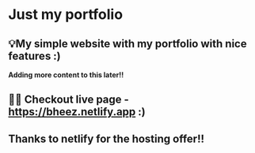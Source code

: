 # Just my portfolio
## 💡My simple website with my portfolio with nice features :) 
**Adding more content to this later!!**

## 👩‍💻 Checkout live page - https://bheez.netlify.app :)

## Thanks to netlify for the hosting offer!!
